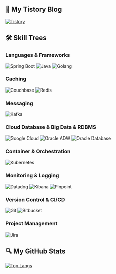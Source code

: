 ## 📘 My Tistory Blog
[![Tistory](https://img.shields.io/badge/Tistory-Blog-F36F21?style=for-the-badge&logo=tistory&logoColor=white)](https://longvacation13.tistory.com/)


## 🛠️ Skill Trees

### Languages & Frameworks
![Spring Boot](https://img.shields.io/badge/Spring%20Boot-6DB33F?style=for-the-badge&logo=springboot&logoColor=white)
![Java](https://img.shields.io/badge/Java-8%2C%2011%2C%2017-007396?style=for-the-badge&logo=java&logoColor=white)
![Golang](https://img.shields.io/badge/Go-00ADD8?style=for-the-badge&logo=go&logoColor=white)

### Caching
![Couchbase](https://img.shields.io/badge/Couchbase-EE1625?style=for-the-badge&logo=couchbase&logoColor=white)
![Redis](https://img.shields.io/badge/Redis-DC382D?style=for-the-badge&logo=redis&logoColor=white)

### Messaging
![Kafka](https://img.shields.io/badge/Kafka-231F20?style=for-the-badge&logo=apache-kafka&logoColor=white)

### Cloud Database & Big Data & RDBMS
![Google Cloud](https://img.shields.io/badge/Google%20Cloud-BigQuery-4285F4?style=for-the-badge&logo=google-cloud&logoColor=white)
![Oracle ADW](https://img.shields.io/badge/Oracle%20ADW-F80000?style=for-the-badge&logo=oracle&logoColor=white)
![Oracle Database](https://img.shields.io/badge/Oracle%20Database-F80000?style=for-the-badge&logo=oracle&logoColor=white)

### Container & Orchestration
![Kubernetes](https://img.shields.io/badge/Kubernetes-Rancher-326CE5?style=for-the-badge&logo=kubernetes&logoColor=white)

### Monitoring & Logging
![Datadog](https://img.shields.io/badge/Datadog-Monitoring-632CA6?style=for-the-badge&logo=datadog&logoColor=white)
![Kibana](https://img.shields.io/badge/Kibana-005571?style=for-the-badge&logo=elastic&logoColor=white)
![Pinpoint](https://img.shields.io/badge/Pinpoint-005571?style=for-the-badge&logo=pinpoint&logoColor=white)

### Version Control & CI/CD
![Git](https://img.shields.io/badge/Git-F05033?style=for-the-badge&logo=git&logoColor=white)
![Bitbucket](https://img.shields.io/badge/Bitbucket-Bamboo-0052CC?style=for-the-badge&logo=bitbucket)

### Project Management
![Jira](https://img.shields.io/badge/Jira-Confluence-0052CC?style=for-the-badge&logo=jira&logoColor=white)

## 🔍 My GitHub Stats
[![Top Langs](https://github-readme-stats.vercel.app/api/top-langs/?username=longvacation13&layout=compact&count_private=true&hide=Jupyter%20Notebook,python,css,scss)](https://github.com/anuraghazra/github-readme-stats)
